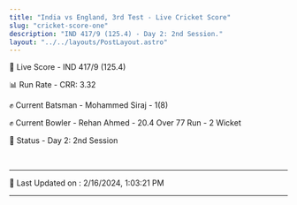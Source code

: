 ```yaml
---
title: "India vs England, 3rd Test - Live Cricket Score"
slug: "cricket-score-one"
description: "IND 417/9 (125.4) - Day 2: 2nd Session."
layout: "../../layouts/PostLayout.astro"
---
```


🔴 Live Score - IND 417/9 (125.4)  

📊 Run Rate - CRR: 3.32  

✊ Current Batsman - Mohammed Siraj - 1(8)  

✊ Current Bowler - Rehan Ahmed - 20.4 Over 77 Run - 2 Wicket  

📑 Status - Day 2: 2nd Session

<br />

***

📝 Last Updated on : 2/16/2024, 1:03:21 PM

***

